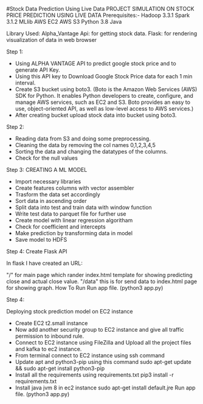 #Stock Data Prediction Using Live Data
PROJECT SIMULATION ON STOCK PRICE PREDICTION USING LIVE DATA
Prerequisites:-
Hadoop 3.3.1
Spark 3.1.2
MLlib
AWS EC2
AWS S3
Python 3.8
Java

Library Used:
Alpha_Vantage Api: for getting stock data.
Flask: for rendering visualization of data in web browser


Step 1:
* Using ALPHA VANTAGE API to predict google stock price and to generate API Key.
* Using this API key to Download Google Stock Price data for each 1 min interval.
* Create S3 bucket using boto3. (Boto is the Amazon Web Services (AWS) SDK for Python. It enables Python developers to create, configure, and manage AWS services, such as EC2 and S3. Boto provides an easy to use, object-oriented API, as well as low-level access to AWS services.)
* After creating bucket upload stock data into bucket using boto3.

Step 2: 
* Reading data from S3 and doing some preprocessing.
* Cleaning the data by removing the col names 0,1,2,3,4,5
* Sorting the data and changing the datatypes of the columns.
* Check for the null values

Step 3: 
CREATING A ML MODEL
* Import necessary libraries
* Create features columns with vector assembler
* Trasform the data set accordingly
* Sort data in ascending order
* Split data into test and train data with window function
* Write test data to parquet file for further use
* Create model with linear regression algoritham
* Check for coefficient and intercepts
* Make prediction by transforming data in model
* Save model to HDFS

Step 4:
Create Flask API

In flask I have created an URL:

"/" for main page which rander index.html template for showing predicting close and actual close value.
"/data" this is for send data to index.html page for showing graph.
How To Run
Run app file. (python3 app.py)

Step 4:

Deploying stock prediction model on EC2 instance
* Create EC2 t2.small instance
* Now add another security group to EC2 instance and give all traffic permission to inbound rule.
* Connect to EC2 instance using FileZilla and Upload all the project files and kafka to ec2 instance.
* From terminal connect to EC2 instance using ssh command
* Update apt and python3-pip using this command
sudo apt-get update && sudo apt-get install python3-pip
* Install all the requirements using requirements.txt
pip3 install -r requirements.txt
* Install java jvm 8 in ec2 instance
sudo apt-get install default.jre
Run app file. (python3 app.py)


